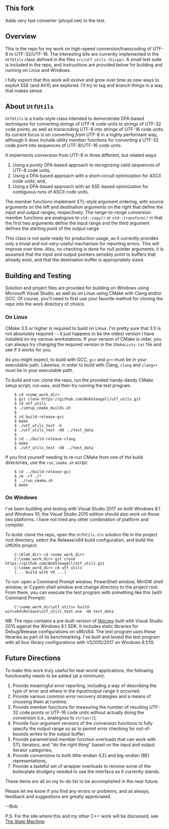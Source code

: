## This fork 

Adds very fast converter (phoyd.net) to the test.

## Overview

This is the repo for my work on high-speed conversion/transcoding of UTF-8 to UTF-32/UTF-16.  The interesting bits are currently implemented in the `UtfUtils` class defined in the files `src/utf_utils.(h|cpp)`.  A small test suite is included in the repo, and instructions are provided below for building and running on Linux and Windows.

I fully expect that this work will evolve and grow over time as new ways to exploit SSE (and AVX) are explored.  I'll try to tag and branch things in a way that makes sense.

## About `UtfUtils`

`UtfUtils` is a traits-style class intended to demonstrate DFA-based techniques for converting strings of UTF-8 code units to strings of UTF-32 code points, as well as transcoding UTF-8 into strings of UTF-16 code units.  Its current focus is on converting _from_ UTF-8 in a highly performant way, although it does include utility member functions for converting a UTF-32 code point into sequences of UTF-8/UTF-16 code units.

It implements conversion from UTF-8 in three different, but related ways:

1. Using a purely DFA-based approach to recognizing valid sequences of UTF-8 code units;
1. Using a DFA-based approach with a short-circuit optimization for ASCII code units; and, 
1. Using a DFA-based approach with an SSE-based optimization for contiguous runs of ASCII code units.

The member functions implement STL-style argument ordering, with source arguments on the left and destination arguments on the right that define the input and output ranges, respectively.  The range-to-range conversion member functions are analogous to `std::copy()` or `std::transform()` in that the first two arguments define the input range and the third argument defines the starting point of the output range.

This class is not quite ready for production usage, as it currently provides only a trivial and not-very-useful mechanism for reporting errors.  This will improve over time.  Also, no checking is done for null pointer arguments; it is assumed that the input and output pointers sensibly point to buffers that already exist, and that the destination buffer is appropriately sized.

## Building and Testing

Solution and project files are provided for building on Windows using Microsoft Visual Studio, as well as on Linux using CMake with Clang and/or GCC.  Of course, you'll need to first use your favorite method for cloning the repo into the work directory of choice.

### On Linux

CMake 3.5 or higher is required to build on Linux.  I'm pretty sure that 3.5 is not absolutely required -- it just happens to be the oldest version I have installed on my various workstations.  If your version of CMake is older, you can always try changing the required version in the `CMakeLists.txt` file and see if it works for you.

As you might expect, to build with GCC, `gcc` and `g++` must be in your executable path.  Likewise, in order to build with Clang, `clang` and `clang++` must be in your executable path.

To build and run: clone the repo, run the provided handy-dandy CMake setup script, run `make`, and then try running the test program.

```
    $ cd <some_work_dir>
    $ git clone https://github.com/BobSteagall/utf_utils.git
    $ cd utf_utils
    $ ./setup_cmake_builds.sh
    $
    $ cd build-release-gcc
    $ make
    $ ./utf_utils_test -h
    $ ./utf_utils_test -dd ../test_data
    $
    $ cd ../build-release-clang
    $ make
    $ ./utf_utils_test -dd ../test_data
```

If you find yourself needing to re-run CMake from one of the build directories, use the `run_cmake.sh` script:

```
    $ cd ../build-release-gcc
    $ rm -rf ./*
    $ ../run_cmake.sh
    $ make
```

### On Windows

I've been building and testing with Visual Studio 2017 on both Windows 8.1 and Windows 10;  the Visual Studio 2015 edition should also work on those two platforms.  I have not tried any other combination of platform and compiler.

To build: clone the repo, open the `UtfUtils.sln` solution file in the project root directory, select the Release/x64 build configuration, and build the UtfUtils project.

```
    C:\blah_dir> cd <some_work_dir>
    C:\some_work_dir> git clone https://github.com/BobSteagall/utf_utils.git
    C:\some_word_dir> cd utf_utils
    [... build with VS ...]
```

To run: open a Command Prompt window, PowerShell window, MinGW shell window, or Cygwin shell window and change directory to the project root.  From there, you can execute the test program with something like this (with Command Prompt):

```
    C:\some_work_dir\utf_utils> build-win\x64\Release\utf_utils_test.exe -dd test_data
```

NB: The repo contains a pre-built version of [libiconv](https://www.gnu.org/software/libiconv/) built with Visual Studio 2015 against the Windows 8.1 SDK.  It includes static libraries for Debug/Release configurations on x86/x64.  The test program uses these libraries as part of its benchmarking.  I've built and tested the test program with all four library configurations with VS2015/2017 on Windows 8.1/10.

## Future Directions

To make this work truly useful for real-world applications, the following functionality needs to be added (at a minimum):
1. Provide meaningful error reporting, including a way of describing the type of error and where in the input/output range it occurred;
1. Provide various common error recovery strategies and a means of choosing them at runtime;
1. Provide member functions for measuring the number of resulting UTF-32 code points or UTF-16 code units without actually doing the conversion (i.e., analogous to `strlen()`);
1. Provide four-argument versions of the conversion functions to fully specify the output range so as to permit error checking for out-of-bounds writes to the output buffer;
1. Provide parametrized member function overloads that can work with STL iterators, and "do the right thing" based on the input and output iterator categories;
1. Provide conversions to both little-endian (LE) and big-endian (BE) representations;
1. Provide a tasteful set of wrapper overloads to remove some of the boilerplate drudgery needed to use the interface as it currently stands.

These items are all on my to-do list to be accomplished in the near future. 

Please let me know if you find any errors or problems, and as always, feedback and suggestions are greatly appreciated.

--Bob

P.S. For the site where this and my other C++ work will be discussed, see [The State Machine](https://bobsteagall.com).
